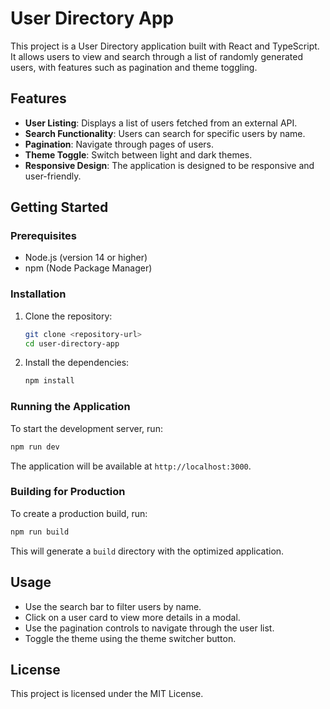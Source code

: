 # User Directory App

This project is a User Directory application built with React and TypeScript. It allows users to view and search through a list of randomly generated users, with features such as pagination and theme toggling.

## Features

- **User Listing**: Displays a list of users fetched from an external API.
- **Search Functionality**: Users can search for specific users by name.
- **Pagination**: Navigate through pages of users.
- **Theme Toggle**: Switch between light and dark themes.
- **Responsive Design**: The application is designed to be responsive and user-friendly.

## Getting Started

### Prerequisites

- Node.js (version 14 or higher)
- npm (Node Package Manager)

### Installation

1. Clone the repository:

   ```bash
   git clone <repository-url>
   cd user-directory-app
   ```

2. Install the dependencies:

   ```bash
   npm install
   ```

### Running the Application

To start the development server, run:

```bash
npm run dev
```

The application will be available at `http://localhost:3000`.

### Building for Production

To create a production build, run:

```bash
npm run build
```

This will generate a `build` directory with the optimized application.

## Usage

- Use the search bar to filter users by name.
- Click on a user card to view more details in a modal.
- Use the pagination controls to navigate through the user list.
- Toggle the theme using the theme switcher button.

## License

This project is licensed under the MIT License.